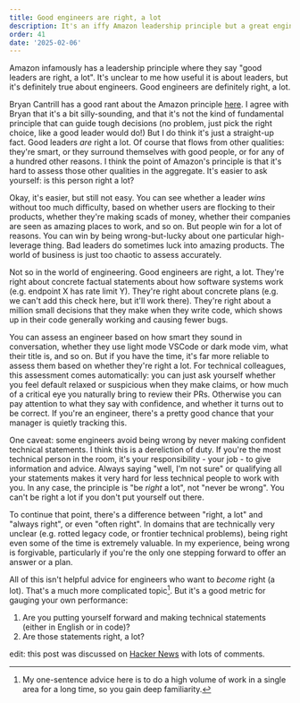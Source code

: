 ```yaml
---
title: Good engineers are right, a lot
description: It's an iffy Amazon leadership principle but a great engineering metric
order: 41
date: '2025-02-06'
---
```


Amazon infamously has a leadership principle where they say "good leaders are right, a lot". It's unclear to me how useful it is about leaders, but it's definitely true about engineers. Good engineers are definitely right, a lot. 

Bryan Cantrill has a good rant about the Amazon principle [here](https://youtu.be/9QMGAtxUlAc?t=1676). I agree with Bryan that it's a bit silly-sounding, and that it's not the kind of fundamental principle that can guide tough decisions (no problem, just pick the right choice, like a good leader would do!) But I do think it's just a straight-up fact. Good leaders _are_ right a lot. Of course that flows from other qualities: they're smart, or they surround themselves with good people, or for any of a hundred other reasons. I think the point of Amazon's principle is that it's hard to assess those other qualities in the aggregate. It's easier to ask yourself: is this person right a lot?

Okay, it's easier, but still not easy. You can see whether a leader _wins_ without too much difficulty, based on whether users are flocking to their products, whether they're making scads of money, whether their companies are seen as amazing places to work, and so on. But people win for a lot of reasons. You can win by being wrong-but-lucky about one particular high-leverage thing. Bad leaders do sometimes luck into amazing products. The world of business is just too chaotic to assess accurately.

Not so in the world of engineering. Good engineers are right, a lot. They're right about concrete factual statements about how software systems work (e.g. endpoint X has rate limit Y). They're right about concrete plans (e.g. we can't add this check here, but it'll work there). They're right about a million small decisions that they make when they write code, which shows up in their code generally working and causing fewer bugs.

You can assess an engineer based on how smart they sound in conversation, whether they use light mode VSCode or dark mode vim, what their title is, and so on. But if you have the time, it's far more reliable to assess them based on whether they're right a lot. For technical colleagues, this assessment comes automatically: you can just ask yourself whether you feel default relaxed or suspicious when they make claims, or how much of a critical eye you naturally bring to review their PRs. Otherwise you can pay attention to what they say with confidence, and whether it turns out to be correct. If you're an engineer, there's a pretty good chance that your manager is quietly tracking this.

One caveat: some engineers avoid being wrong by never making confident technical statements. I think this is a dereliction of duty. If you're the most technical person in the room, it's your responsibility - your job - to give information and advice. Always saying "well, I'm not sure" or qualifying all your statements makes it very hard for less technical people to work with you. In any case, the principle is "be _right_ a lot", not "never be wrong". You can't be right a lot if you don't put yourself out there.

To continue that point, there's a difference between "right, a lot" and "always right", or even "often right". In domains that are technically very unclear (e.g. rotted legacy code, or frontier technical problems), being right even some of the time is extremely valuable. In my experience, being wrong is forgivable, particularly if you're the only one stepping forward to offer an answer or a plan.

All of this isn't helpful advice for engineers who want to _become_ right (a lot). That's a much more complicated topic[^1]. But it's a good metric for gauging your own performance:

1. Are you putting yourself forward and making technical statements (either in English or in code)?
2. Are those statements right, a lot?

edit: this post was discussed on [Hacker News](https://news.ycombinator.com/item?id=42962363) with lots of comments.

[^1]: My one-sentence advice here is to do a high volume of work in a single area for a long time, so you gain deep familiarity.